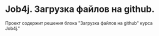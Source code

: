 # Job4j. Загрузка файлов на github.
Проект содержит решения блока "Загрузка файлов на github" курса Job4j."